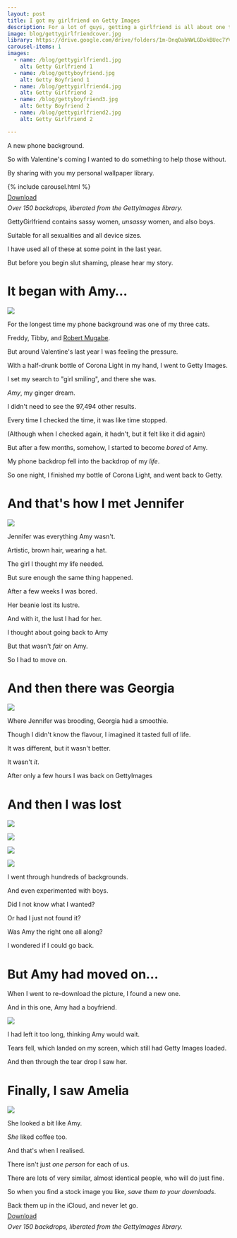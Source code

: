 ```yaml
---
layout: post
title: I got my girlfriend on Getty Images
description: For a lot of guys, getting a girlfriend is all about one thing.
image: blog/gettygirlfriendcover.jpg
library: https://drive.google.com/drive/folders/1m-DnqOabNWLGDokBUec7YVOAhRwpiBYd?usp=sharing
carousel-items: 1
images:
  - name: /blog/gettygirlfriend1.jpg
    alt: Getty Girlfriend 1
  - name: /blog/gettyboyfriend.jpg
    alt: Getty Boyfriend 1
  - name: /blog/gettygirlfriend4.jpg
    alt: Getty Girlfriend 2
  - name: /blog/gettyboyfriend3.jpg
    alt: Getty Boyfriend 2
  - name: /blog/gettygirlfriend2.jpg
    alt: Getty Girlfriend 2

---
```


<style>
.button {
  position: relative;
  bottom: 0.5em;
}

@media (max-width: 60em) {

  .button {
    display: block;
    margin-top: 1em;
  }  

}

</style>


A new phone background.

So with Valentine's coming I wanted to do something to help those without.

By sharing with you my personal wallpaper library.

{% include carousel.html %}

<a href="{{ page.library }}" class="button">Download</a> *Over 150 backdrops, liberated from the GettyImages library.*

GettyGirlfriend contains sassy women, *unsassy* women, and also boys.

Suitable for all sexualities and all device sizes.

I have used all of these at some point in the last year.

But before you begin slut shaming, please hear my story.

# It began with Amy…

![](/blog/getty.jpg)

For the longest time my phone background was one of my three cats.

Freddy, Tibby, and [Robert Mugabe](/blog/not-all-cats/).

But around Valentine's last year I was feeling the pressure.

With a half-drunk bottle of Corona Light in my hand, I went to Getty Images.

I set my search to "girl smiling", and there she was.

*Amy*, my ginger dream.

I didn't need to see the 97,494 other results.

Every time I checked the time, it was like time stopped.

(Although when I checked again, it hadn't, but it felt like it did again)

But after a few months, somehow, I started to become *bored* of Amy.

My phone backdrop fell into the backdrop of my *life*.

So one night, I finished my bottle of Corona Light, and went back to Getty.

# And that's how I met Jennifer

![](/blog/getty-2.jpg)

Jennifer was everything Amy wasn't.

Artistic, brown hair, wearing a hat.

The girl I thought my life needed.

But sure enough the same thing happened.

After a few weeks I was bored.

Her beanie lost its lustre.

And with it, the lust I had for her.

I thought about going back to Amy

But that wasn't *fair* on Amy.

So I had to move on.

# And then there was Georgia

![](/blog/getty-3.jpg)

Where Jennifer was brooding, Georgia had a smoothie.

Though I didn't know the flavour, I imagined it tasted full of life.

It was different, but it wasn't better.

It wasn't *it*.

After only a few hours I was back on GettyImages

# And then I was lost

![](/blog/getty-7.jpg)

![](/blog/getty-6.jpg)

![](/blog/getty-4.jpg)

![](/blog/getty-5.jpg)

I went through hundreds of backgrounds.

And even experimented with boys.

Did I not know what I wanted?

Or had I just not found it?

Was Amy the right one all along?

I wondered if I could go back.

# But Amy had moved on…

When I went to re-download the picture, I found a new one.

And in this one, Amy had a boyfriend.

![](/blog/getty-10.jpg)


I had left it too long, thinking Amy would wait.

Tears fell, which landed on my screen, which still had Getty Images loaded.

And then through the tear drop I saw her.

# Finally, I saw Amelia
![](/blog/getty-9.jpg)


She looked a bit like Amy.

*She* liked coffee too.

And that's when I realised.

There isn't just *one person* for each of us.

There are lots of very similar, almost identical people, who will do just fine.

So when you find a stock image you like, *save them to your downloads*.

Back them up in the iCloud, and never let go.

<a href="{{ page.library }}" class="button">Download</a> *Over 150 backdrops, liberated from the GettyImages library.*
